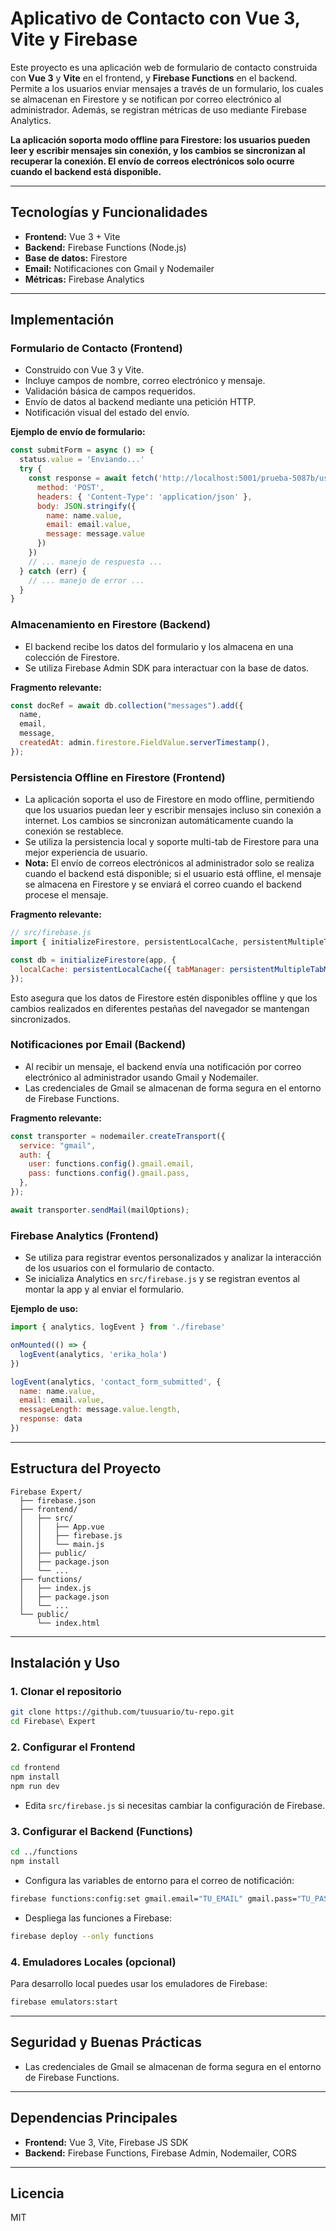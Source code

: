 # Aplicativo de Contacto con Vue 3, Vite y Firebase

Este proyecto es una aplicación web de formulario de contacto construida con **Vue 3** y **Vite** en el frontend, y **Firebase Functions** en el backend. Permite a los usuarios enviar mensajes a través de un formulario, los cuales se almacenan en Firestore y se notifican por correo electrónico al administrador. Además, se registran métricas de uso mediante Firebase Analytics.

**La aplicación soporta modo offline para Firestore: los usuarios pueden leer y escribir mensajes sin conexión, y los cambios se sincronizan al recuperar la conexión. El envío de correos electrónicos solo ocurre cuando el backend está disponible.**

---

## Tecnologías y Funcionalidades

- **Frontend:** Vue 3 + Vite
- **Backend:** Firebase Functions (Node.js)
- **Base de datos:** Firestore
- **Email:** Notificaciones con Gmail y Nodemailer
- **Métricas:** Firebase Analytics

---

## Implementación

### Formulario de Contacto (Frontend)

- Construido con Vue 3 y Vite.
- Incluye campos de nombre, correo electrónico y mensaje.
- Validación básica de campos requeridos.
- Envío de datos al backend mediante una petición HTTP.
- Notificación visual del estado del envío.

**Ejemplo de envío de formulario:**

```js
const submitForm = async () => {
  status.value = 'Enviando...'
  try {
    const response = await fetch('http://localhost:5001/prueba-5087b/us-central1/submitContactForm', {
      method: 'POST',
      headers: { 'Content-Type': 'application/json' },
      body: JSON.stringify({
        name: name.value,
        email: email.value,
        message: message.value
      })
    })
    // ... manejo de respuesta ...
  } catch (err) {
    // ... manejo de error ...
  }
}
```

### Almacenamiento en Firestore (Backend)

- El backend recibe los datos del formulario y los almacena en una colección de Firestore.
- Se utiliza Firebase Admin SDK para interactuar con la base de datos.

**Fragmento relevante:**

```js
const docRef = await db.collection("messages").add({
  name,
  email,
  message,
  createdAt: admin.firestore.FieldValue.serverTimestamp(),
});
```

### Persistencia Offline en Firestore (Frontend)

- La aplicación soporta el uso de Firestore en modo offline, permitiendo que los usuarios puedan leer y escribir mensajes incluso sin conexión a internet. Los cambios se sincronizan automáticamente cuando la conexión se restablece.
- Se utiliza la persistencia local y soporte multi-tab de Firestore para una mejor experiencia de usuario.
- **Nota:** El envío de correos electrónicos al administrador solo se realiza cuando el backend está disponible; si el usuario está offline, el mensaje se almacena en Firestore y se enviará el correo cuando el backend procese el mensaje.

**Fragmento relevante:**

```js
// src/firebase.js
import { initializeFirestore, persistentLocalCache, persistentMultipleTabManager } from "firebase/firestore";

const db = initializeFirestore(app, {
  localCache: persistentLocalCache({ tabManager: persistentMultipleTabManager() })
});
```

Esto asegura que los datos de Firestore estén disponibles offline y que los cambios realizados en diferentes pestañas del navegador se mantengan sincronizados.

### Notificaciones por Email (Backend)

- Al recibir un mensaje, el backend envía una notificación por correo electrónico al administrador usando Gmail y Nodemailer.
- Las credenciales de Gmail se almacenan de forma segura en el entorno de Firebase Functions.

**Fragmento relevante:**

```js
const transporter = nodemailer.createTransport({
  service: "gmail",
  auth: {
    user: functions.config().gmail.email,
    pass: functions.config().gmail.pass,
  },
});

await transporter.sendMail(mailOptions);
```

### Firebase Analytics (Frontend)

- Se utiliza para registrar eventos personalizados y analizar la interacción de los usuarios con el formulario de contacto.
- Se inicializa Analytics en `src/firebase.js` y se registran eventos al montar la app y al enviar el formulario.

**Ejemplo de uso:**

```js
import { analytics, logEvent } from './firebase'

onMounted(() => {
  logEvent(analytics, 'erika_hola')
})

logEvent(analytics, 'contact_form_submitted', {
  name: name.value,
  email: email.value,
  messageLength: message.value.length,
  response: data
})
```

---

## Estructura del Proyecto

```
Firebase Expert/
  ├── firebase.json
  ├── frontend/
  │   ├── src/
  │   │   ├── App.vue
  │   │   ├── firebase.js
  │   │   └── main.js
  │   ├── public/
  │   ├── package.json
  │   └── ...
  ├── functions/
  │   ├── index.js
  │   ├── package.json
  │   └── ...
  └── public/
      └── index.html
```

---

## Instalación y Uso

### 1. Clonar el repositorio

```bash
git clone https://github.com/tuusuario/tu-repo.git
cd Firebase\ Expert
```

### 2. Configurar el Frontend

```bash
cd frontend
npm install
npm run dev
```

- Edita `src/firebase.js` si necesitas cambiar la configuración de Firebase.

### 3. Configurar el Backend (Functions)

```bash
cd ../functions
npm install
```

- Configura las variables de entorno para el correo de notificación:

```bash
firebase functions:config:set gmail.email="TU_EMAIL" gmail.pass="TU_PASSWORD"
```

- Despliega las funciones a Firebase:

```bash
firebase deploy --only functions
```

### 4. Emuladores Locales (opcional)

Para desarrollo local puedes usar los emuladores de Firebase:

```bash
firebase emulators:start
```

---

## Seguridad y Buenas Prácticas

- Las credenciales de Gmail se almacenan de forma segura en el entorno de Firebase Functions.

---

## Dependencias Principales

- **Frontend:** Vue 3, Vite, Firebase JS SDK
- **Backend:** Firebase Functions, Firebase Admin, Nodemailer, CORS

---

## Licencia

MIT
